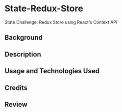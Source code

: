 # State-Redux-Store
State Challenge: Redux Store using React's Context API

## Background

## Description

## Usage and Technologies Used

## Credits

## Review


